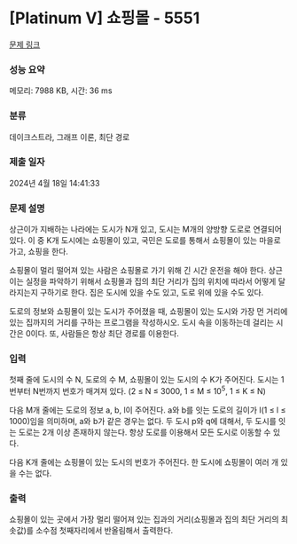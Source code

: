 # [Platinum V] 쇼핑몰 - 5551 

[문제 링크](https://www.acmicpc.net/problem/5551) 

### 성능 요약

메모리: 7988 KB, 시간: 36 ms

### 분류

데이크스트라, 그래프 이론, 최단 경로

### 제출 일자

2024년 4월 18일 14:41:33

### 문제 설명

<p>상근이가 지배하는 나라에는 도시가 N개 있고, 도시는 M개의 양방향 도로로 연결되어 있다. 이 중 K개 도시에는 쇼핑몰이 있고, 국민은 도로를 통해서 쇼핑몰이 있는 마을로 가고, 쇼핑을 한다.</p>

<p>쇼핑몰이 멀리 떨어져 있는 사람은 쇼핑몰로 가기 위해 긴 시간 운전을 해야 한다. 상근이는 실정을 파악하기 위해서 쇼핑몰과 집의 최단 거리가 집의 위치에 따라서 어떻게 달라지는지 구하기로 한다. 집은 도시에 있을 수도 있고, 도로 위에 있을 수도 있다.</p>

<p>도로의 정보와 쇼핑몰이 있는 도시가 주어졌을 때, 쇼핑몰이 있는 도시와 가장 먼 거리에 있는 집까지의 거리를 구하는 프로그램을 작성하시오. 도시 속을 이동하는데 걸리는 시간은 0이다. 또, 사람들은 항상 최단 경로를 이용한다.</p>

### 입력 

 <p>첫째 줄에 도시의 수 N, 도로의 수 M, 쇼핑몰이 있는 도시의 수 K가 주어진다. 도시는 1번부터 N번까지 번호가 매겨져 있다. (2 ≤ N ≤ 3000, 1 ≤ M ≤ 10<sup>5</sup>, 1 ≤ K ≤ N)</p>

<p>다음 M개 줄에는 도로의 정보 a, b, l이 주어진다. a와 b를 잇는 도로의 길이가 l(1 ≤ l ≤ 1000)임을 의미하며, a와 b가 같은 경우는 없다. 두 도시 p와 q에 대해서, 두 도시를 잇는 도로는 2개 이상 존재하지 않는다. 항상 도로를 이용해서 모든 도시로 이동할 수 있다.</p>

<p>다음 K개 줄에는 쇼핑몰이 있는 도시의 번호가 주어진다. 한 도시에 쇼핑몰이 여러 개 있을 수는 없다.</p>

### 출력 

 <p>쇼핑몰이 있는 곳에서 가장 멀리 떨어져 있는 집과의 거리(쇼핑몰과 집의 최단 거리의 최솟값)를 소수점 첫째자리에서 반올림해서 출력한다.</p>

